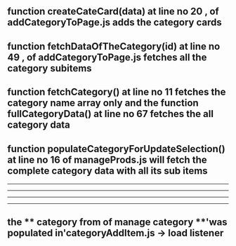 ## function createCateCard(data) at line no 20 , of addCategoryToPage.js adds the category cards
## function fetchDataOfTheCategory(id) at line no 49 , of addCategoryToPage.js fetches all the category subitems
## function  fetchCategory() at line no 11 fetches the category name array only and the function fullCategoryData() at line no 67 fetches the all category data
## function populateCategoryForUpdateSelection() at line no 16 of manageProds.js will fetch the complete category data with all its sub items

<hr/>
<hr/>
<hr/>
<hr/>

## the ** category from of manage category **'was populated in'**categoryAddItem.js -> load listener**